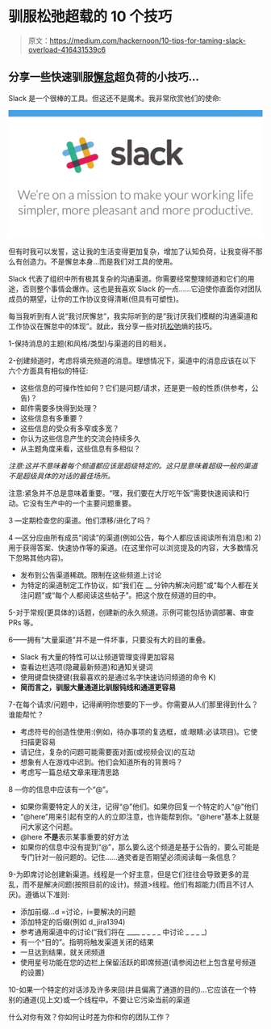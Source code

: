 # 驯服松弛超载的 10 个技巧

> 原文：<https://medium.com/hackernoon/10-tips-for-taming-slack-overload-416431539c6>

## 分享一些快速驯服[懈怠](https://medium.com/u/26d90a99f605?source=post_page-----416431539c6--------------------------------)超负荷的小技巧…

Slack 是一个很棒的工具。但这还不是魔术。我非常欣赏他们的使命:

![](img/654acd2c3ad643ae07f7f841a74fe7b8.png)

但有时我可以发誓，这让我的生活变得更加复杂，增加了认知负荷，让我变得不那么有创造力。不是懈怠本身…而是我们对工具的使用。

Slack 代表了组织中所有极其复杂的沟通渠道。你需要经常整理频道和它们的用途，否则整个事情会爆炸。这也是我喜欢 Slack 的一点……它迫使你直面你对团队成员的期望，让你的工作协议变得清晰(但具有可塑性)。

每当我听到有人说“我讨厌懈怠”，我实际听到的是“我讨厌我们模糊的沟通渠道和工作协议在懈怠中的体现”。就此，我分享一些对抗[松弛](https://medium.com/u/26d90a99f605?source=post_page-----416431539c6--------------------------------)熵的技巧。

1-保持消息的主题(和风格/类型)与渠道的目的相关。

2-创建频道时，考虑将填充频道的消息。理想情况下，渠道中的消息应该在以下六个方面具有相似的特征:

*   这些信息的可操作性如何？它们是问题/请求，还是更一般的性质(供参考，公告)？
*   邮件需要多快得到处理？
*   这些信息有多重要？
*   这些信息的受众有多窄或多宽？
*   你认为这些信息产生的交流会持续多久
*   从主题角度来看，这些信息有多相似？

*注意:这并不意味着每个频道都应该是超级特定的。这只是意味着超级一般的渠道不是超级具体的对话的最佳场所。*

注意:紧急并不总是意味着重要。“嘿，我们要在大厅吃午饭”需要快速阅读和行动。它没有生产中的一个主要问题重要。

3 —定期检查您的渠道。他们漂移/进化了吗？

4 —区分应由所有成员“阅读”的渠道(例如公告，每个人都应该阅读所有消息)和 2)用于获得答案、快速协作等的渠道。(在这里你可以浏览提及的内容，大多数情况下忽略其他内容)。

*   发布到公告渠道稀疏。限制在这些频道上讨论
*   为特定的渠道制定工作协议，如“我们在 __ 分钟内解决问题”或“每个人都在关注问题”或“每个人都阅读这些帖子”。把这个放在频道的目的中。

5-对于常规(更具体的)话题，创建新的永久频道。示例可能包括协调部署、审查 PRs 等。

6——拥有“大量渠道”并不是一件坏事，只要没有大的目的重叠。

*   Slack 有大量的特性可以让频道管理变得更加容易
*   查看边栏选项(隐藏最新频道)和通知关键词
*   使用键盘快捷键(我最喜欢的是通过名字快速访问频道的命令 K)
*   **简而言之，驯服大量通道比驯服钝线和通道更容易**

7-在每个请求/问题中，记得阐明你想要的下一步。你需要从人们那里得到什么？谁能帮忙？

*   考虑符号的创造性使用:(例如，待办事项的复选框，或:眼睛:必读项目)。它使扫描更容易
*   请记住，复杂的问题可能需要面对面(或视频会议)的互动
*   想象有人在游戏中迟到。他们会知道所有的背景吗？
*   考虑写一篇总结文章来理清思路

8 —你的信息中应该有一个“@”。

*   如果你需要特定人的关注，记得“@”他们。如果你回复一个特定的人“@”他们
*   “@here”用来引起有空的人的立即注意，也许能帮到你。“@here”基本上就是问大家这个问题。
*   @here **不是**表示某事重要的好方法
*   如果你的信息中没有提到“@”，那么要么这个频道是基于公告的，要么可能是专门针对一般问题的。记住……通灵者是否期望必须阅读每一条信息？

9-为即席讨论创建新渠道。线程是一个好主意，但是它们往往会导致更多的混乱，而不是解决问题(按照目前的设计)。频道>线程。他们有超能力(而且不讨人厌)。遵循以下准则:

*   添加前缀…d =讨论，i=要解决的问题
*   添加特定的后缀(例如 d_jira1394)
*   参考通用渠道中的讨论(“我们将在 ____ _ _ _ _ 中讨论 _ _ _ _)
*   有一个“目的”。指明将触发渠道关闭的结果
*   一旦达到结果，就关闭频道
*   使用星号功能在您的边栏上保留活跃的即席频道(请参阅边栏上包含星号频道的设置)

10-如果一个特定的对话涉及许多来回(并且偏离了通道的目的)…它应该在一个特别的通道(见上文)或一个线程中。不要让它污染当前的渠道

什么对你有效？你如何让时差为你和你的团队工作？